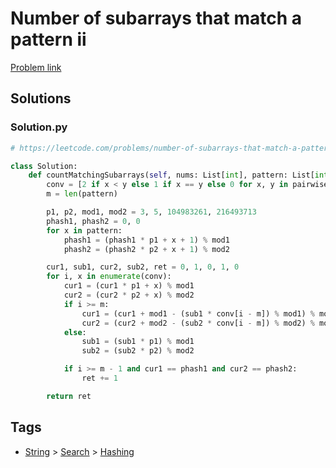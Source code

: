 # Number of subarrays that match a pattern ii

[Problem link](https://leetcode.com/problems/number-of-subarrays-that-match-a-pattern-ii/)

## Solutions


### Solution.py
```py
# https://leetcode.com/problems/number-of-subarrays-that-match-a-pattern-ii/

class Solution:
    def countMatchingSubarrays(self, nums: List[int], pattern: List[int]) -> int:
        conv = [2 if x < y else 1 if x == y else 0 for x, y in pairwise(nums)]
        m = len(pattern)

        p1, p2, mod1, mod2 = 3, 5, 104983261, 216493713
        phash1, phash2 = 0, 0
        for x in pattern:
            phash1 = (phash1 * p1 + x + 1) % mod1
            phash2 = (phash2 * p2 + x + 1) % mod2

        cur1, sub1, cur2, sub2, ret = 0, 1, 0, 1, 0
        for i, x in enumerate(conv):
            cur1 = (cur1 * p1 + x) % mod1
            cur2 = (cur2 * p2 + x) % mod2
            if i >= m:
                cur1 = (cur1 + mod1 - (sub1 * conv[i - m]) % mod1) % mod1
                cur2 = (cur2 + mod2 - (sub2 * conv[i - m]) % mod2) % mod2
            else:
                sub1 = (sub1 * p1) % mod1
                sub2 = (sub2 * p2) % mod2

            if i >= m - 1 and cur1 == phash1 and cur2 == phash2:
                ret += 1

        return ret
```
## Tags

* [String](/Collections/string.md#string) > [Search](/Collections/string.md#search) > [Hashing](/Collections/string.md#hashing)

